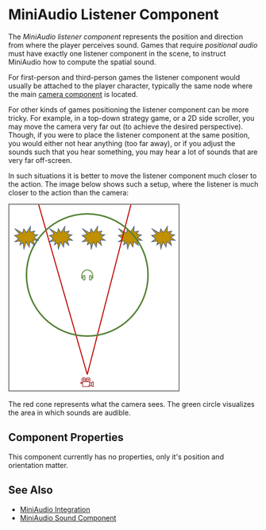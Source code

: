 # MiniAudio Listener Component

The *MiniAudio listener component* represents the position and direction from where the player perceives sound. Games that require *positional audio* must have exactly one listener component in the scene, to instruct MiniAudio how to compute the spatial sound.

For first-person and third-person games the listener component would usually be attached to the player character, typically the same node where the main [camera component](../../graphics/camera-component.md) is located.

For other kinds of games positioning the listener component can be more tricky. For example, in a top-down strategy game, or a 2D side scroller, you may move the camera very far out (to achieve the desired perspective). Though, if you were to place the listener component at the same position, you would either not hear anything (too far away), or if you adjust the sounds such that you hear something, you may hear a lot of sounds that are very far off-screen.

In such situations it is better to move the listener component much closer to the action. The image below shows such a setup, where the listener is much closer to the action than the camera:

![Listener](../media/listener.png)

The red cone represents what the camera sees. The green circle visualizes the area in which sounds are audible.

## Component Properties

This component currently has no properties, only it's position and orientation matter.

## See Also

* [MiniAudio Integration](ma-overview.md)
* [MiniAudio Sound Component](ma-sound-component.md)
